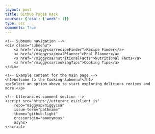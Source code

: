 ```yaml
---
layout: post
title: Github Pages Hack
courses: {'csa': {'week': 1}}
type: ccc
comments: True
---
```


<html lang="en">

<head>
    <meta charset="UTF-8">
    <meta name="viewport" content="width=device-width, initial-scale=1.0">
    <title>Cooking Submenu</title>
    <style>
        /* Styling for the submenu */
        .submenu {
            display: flex;
            justify-content: center;
            background-color: #f8f9fa;
            padding: 10px;
        }
        .submenu a {
            margin: 0 15px;
            text-decoration: none;
            color: #007bff;
            font-weight: bold;
        }
        .submenu a:hover {
            color: #0056b3;
            text-decoration: underline;
        }
    </style>
</head>

<body>

    <!-- Submenu navigation -->
    <div class="submenu">
        <a href="/miggycsa/recipeFinder">Recipe Finder</a>
        <a href="/miggycsa/mealPlanner">Meal Planner</a>
        <a href="/miggycsa/nutritionalFacts">Nutritional Facts</a>
        <a href="/miggycsa/cookingTips">Cooking Tips</a>
    </div>

    <!-- Example content for the main page -->
    <h1>Welcome to the Cooking Submenu!</h1>
    <p>Select an option above to start exploring delicious recipes and more.</p>

    <!-- Utteranc.es comment section -->
    <script src="https://utteranc.es/client.js"
        repo="miggysp/miggycsa"
        issue-term="pathname"
        theme="github-light"
        crossorigin="anonymous"
        async>
    </script>

</body>

</html>

